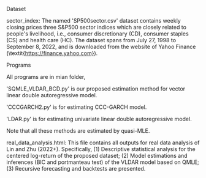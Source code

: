 Dataset

sector_index: The named 'SP500sector.csv' dataset contains weekly closing prices three S&P500 sector indices which are closely related to people's livelihood, i.e., consumer discretionary (CD), consumer staples (CS) and health care (HC). The dataset spans from July 27, 1998 to September 8, 2022, and is downloaded from the website of Yahoo Finance (\textit{https://finance.yahoo.com}).

Programs

All programs are in mian folder,

  'SQMLE_VLDAR_BCD.py' is our proposed estimation method for vector linear double autoregressive model.
  
  'CCCGARCH2.py' is for estimating CCC-GARCH model.
  
  'LDAR.py' is for estimating univariate linear double autoregressive model.
  
Note that all these methods are estimated by quasi-MLE.

real_data_analysis.html: This file contains all outputs for real data analysis of Lin and Zhu (2022+). Specifically, (1) Descriptive statistical analysis for the centered log-return of the proposed dataset; (2) Model estimations and inferences (BIC  and portmanteau test) of the VLDAR model based on QMLE; (3) Recursive forecasting and backtests are presented.
